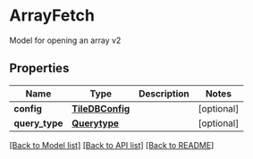 # ArrayFetch

Model for opening an array v2

## Properties

| Name           | Type                                | Description | Notes      |
| -------------- | ----------------------------------- | ----------- | ---------- |
| **config**     | [**TileDBConfig**](TileDBConfig.md) |             | [optional] |
| **query_type** | [**Querytype**](Querytype.md)       |             | [optional] |

[[Back to Model list]](../README.md#documentation-for-models) [[Back to API list]](../README.md#documentation-for-api-endpoints) [[Back to README]](../README.md)
